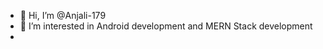 - 👋 Hi, I’m @Anjali-179
- 👀 I’m interested in Android development and MERN Stack development
-

<!---
Anjali-179/Anjali-179 is a ✨ special ✨ repository because its `README.md` (this file) appears on your GitHub profile.
You can click the Preview link to take a look at your changes.
--->
